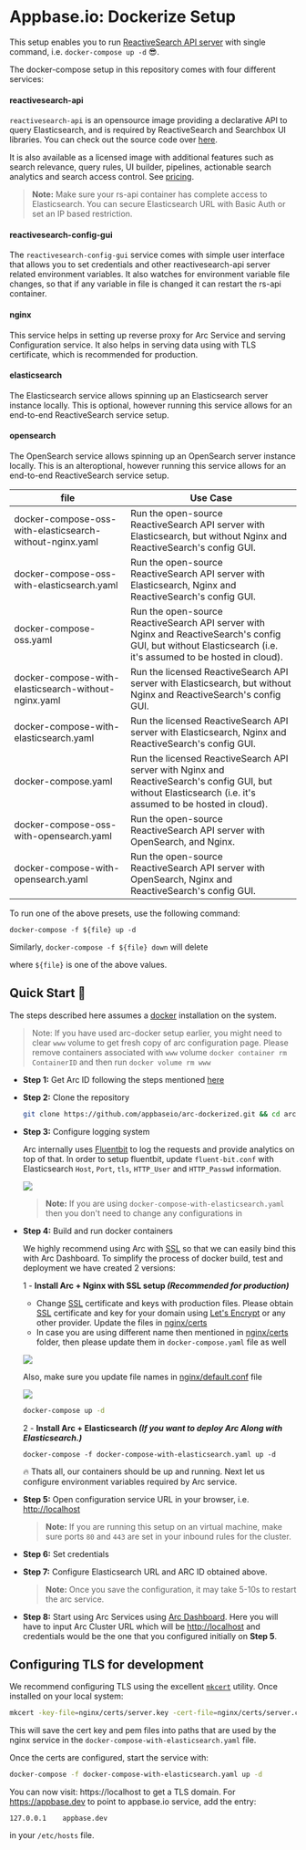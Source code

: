 # Appbase.io: Dockerize Setup

This setup enables you to run [ReactiveSearch API server](https://reactivesearch.io/) with single command, i.e. `docker-compose up -d` 😎.

The docker-compose setup in this repository comes with four different services:

#### reactivesearch-api

`reactivesearch-api` is an opensource image providing a declarative API to query Elasticsearch, and is required by ReactiveSearch and Searchbox UI libraries. You can check out the source code over [here](https://github.com/appbaseio/reactivesearch-api).

It is also available as a licensed image with additional features such as search relevance, query rules, UI builder, pipelines, actionable search analytics and search access control. See [pricing](https://www.appbase.io/pricing).


> **Note:** Make sure your rs-api container has complete access to Elasticsearch. You can secure Elasticsearch URL with Basic Auth or set an IP based restriction.

#### reactivesearch-config-gui

The `reactivesearch-config-gui` service comes with simple user interface that allows you to set credentials and other reactivesearch-api server related environment variables. It also watches for environment variable file changes, so that if any variable in file is changed it can restart the rs-api container.

#### nginx

This service helps in setting up reverse proxy for Arc Service and serving Configuration service. It also helps in serving data using with TLS certificate, which is recommended for production.

#### elasticsearch

The Elasticsearch service allows spinning up an Elasticsearch server instance locally. This is optional, however running this service allows for an end-to-end ReactiveSearch service setup.

#### opensearch

The OpenSearch service allows spinning up an OpenSearch server instance locally. This is an alteroptional, however running this service allows for an end-to-end ReactiveSearch service setup.


| file                                                     | Use Case                                                                                                                                                       |
|----------------------------------------------------------|----------------------------------------------------------------------------------------------------------------------------------------------------------------|
| docker-compose-oss-with-elasticsearch-without-nginx.yaml | Run the open-source ReactiveSearch API server with Elasticsearch, but without Nginx and ReactiveSearch's config GUI.                                           |
| docker-compose-oss-with-elasticsearch.yaml               | Run the open-source ReactiveSearch API server with Elasticsearch, Nginx and ReactiveSearch's config GUI.                                                       |
| docker-compose-oss.yaml                                  | Run the open-source ReactiveSearch API server with Nginx and ReactiveSearch's config GUI, but without Elasticsearch (i.e. it's assumed to be hosted in cloud). |
| docker-compose-with-elasticsearch-without-nginx.yaml     | Run the licensed ReactiveSearch API server with Elasticsearch, but without Nginx and ReactiveSearch's config GUI.                                              |
| docker-compose-with-elasticsearch.yaml                   | Run the licensed ReactiveSearch API server with Elasticsearch, Nginx and ReactiveSearch's config GUI.                                                          |
| docker-compose.yaml                                      | Run the licensed ReactiveSearch API server with Nginx and ReactiveSearch's config GUI, but without Elasticsearch (i.e. it's assumed to be hosted in cloud).    |
| docker-compose-oss-with-opensearch.yaml               | Run the open-source ReactiveSearch API server with OpenSearch, and Nginx.                     |
| docker-compose-with-opensearch.yaml               | Run the open-source ReactiveSearch API server with OpenSearch, Nginx and ReactiveSearch's config GUI.                                                       |

To run one of the above presets, use the following command:

`docker-compose -f ${file} up -d`

Similarly, `docker-compose -f ${file} down` will delete 

where `${file}` is one of the above values.

## Quick Start 🚀

The steps described here assumes a [docker](https://docs.docker.com/install/) installation on the system.

> Note: If you have used arc-docker setup earlier, you might need to clear `www` volume to get fresh copy of arc configuration page. Please remove containers associated with `www` volume `docker container rm ContainerID` and then run `docker volume rm www`

- **Step 1:** Get Arc ID following the steps mentioned [here](https://docs.appbase.io/docs/hosting/BYOC/#using-ami)

- **Step 2:** Clone the repository

  ```bash
  git clone https://github.com/appbaseio/arc-dockerized.git && cd arc-dockerized
  ```

- **Step 3:** Configure logging system

  Arc internally uses [Fluentbit](https://fluentbit.io/) to log the requests and provide analytics on top of that. In order to setup fluentbit, update `fluent-bit.conf` with Elasticsearch `Host`, `Port`, `tls`, `HTTP_User` and `HTTP_Passwd` information.

  ![](https://www.dropbox.com/s/ucaj3gtdj331j9v/Screenshot%202020-07-01%2011.49.34.png?raw=1)

  > **Note:** If you are using `docker-compose-with-elasticsearch.yaml` then you don't need to change any configurations in

* **Step 4:** Build and run docker containers

  We highly recommend using Arc with [SSL](https://en.wikipedia.org/wiki/Transport_Layer_Security) so that we can easily bind this with Arc Dashboard. To simplify the process of docker build, test and deployment we have created 2 versions:

  1 - **Install Arc + Nginx with SSL setup _(Recommended for production)_**

  - Change [SSL](https://en.wikipedia.org/wiki/Transport_Layer_Security) certificate and keys with production files. Please obtain [SSL](https://en.wikipedia.org/wiki/Transport_Layer_Security) certificate and key for your domain using [Let's Encrypt](https://letsencrypt.org/) or any other provider. Update the files in [nginx/certs](https://github.com/appbaseio/arc-dockerized/tree/master/nginx/certs)
  - In case you are using different name then mentioned in [nginx/certs](https://github.com/appbaseio/arc-dockerized/tree/master/nginx/certs) folder, then please update them in `docker-compose.yaml` file as well

  ![](https://i.imgur.com/piUKTLl.png)

  Also, make sure you update file names in [nginx/default.conf](https://github.com/appbaseio/arc-dockerized/blob/master/nginx/default.conf) file

  ![](https://i.imgur.com/LW8zOyB.png)

  ```bash
  docker-compose up -d
  ```

  2 - **Install Arc + Elasticsearch _(If you want to deploy Arc Along with Elasticsearch.)_**

  ```
  docker-compose -f docker-compose-with-elasticsearch.yaml up -d
  ```

  🔥 Thats all, our containers should be up and running. Next let us configure environment variables required by Arc service.

* **Step 5:** Open configuration service URL in your browser, i.e. [http://localhost](http://localhost)

  > **Note:** If you are running this setup on an virtual machine, make sure ports `80` and `443` are set in your inbound rules for the cluster.

* **Step 6:** Set credentials

* **Step 7:** Configure Elasticsearch URL and ARC ID obtained above.

  > **Note:** Once you save the configuration, it may take 5-10s to restart the arc service.

* **Step 8:** Start using Arc Services using [Arc Dashboard](https://arc-dashboard.appbase.io/). Here you will have to input Arc Cluster URL which will be [http://localhost](http://localhost) and credentials would be the one that you configured initially on **Step 5**.

## Configuring TLS for development

We recommend configuring TLS using the excellent [`mkcert`](https://github.com/FiloSottile/mkcert) utility. Once installed on your local system:

```bash
mkcert -key-file=nginx/certs/server.key -cert-file=nginx/certs/server.crt appbase.dev localhost
```

This will save the cert key and pem files into paths that are used by the nginx service in the `docker-compose-with-elasticsearch.yaml` file.

Once the certs are configured, start the service with:

```bash
docker-compose -f docker-compose-with-elasticsearch.yaml up -d
```

You can now visit: https://localhost to get a TLS domain. For https://appbase.dev to point to appbase.io service, add the entry:

```
127.0.0.1    appbase.dev
```

in your `/etc/hosts` file.
